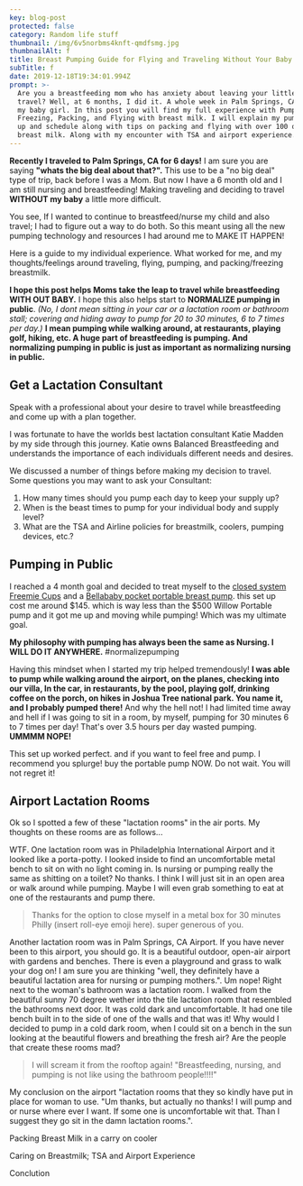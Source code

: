 ```yaml
---
key: blog-post
protected: false
category: Random life stuff
thumbnail: /img/6v5norbms4knft-qmdfsmg.jpg
thumbnailAlt: f
title: Breast Pumping Guide for Flying and Traveling Without Your Baby
subTitle: f
date: 2019-12-18T19:34:01.994Z
prompt: >-
  Are you a breastfeeding mom who has anxiety about leaving your little one to
  travel? Well, at 6 months, I did it. A whole week in Palm Springs, CA with out
  my baby girl. In this post you will find my full experience with Pumping,
  Freezing, Packing, and Flying with breast milk. I will explain my pumping set
  up and schedule along with tips on packing and flying with over 100 oz of
  breast milk. Along with my encounter with TSA and airport experience.
---
```

**Recently I traveled to Palm Springs, CA for 6 days!** I am sure you are saying **"whats the big deal about that?".** This use to be a "no big deal" type of trip, back before I was a Mom. But now I have a 6 month old and I am still nursing and breastfeeding! Making traveling and deciding to travel **WITHOUT my baby** a little more difficult. 

You see, If I wanted to continue to breastfeed/nurse my child and also travel; I had to figure out a way to do both. So this meant using all the new pumping technology and resources I had around me to MAKE IT HAPPEN!

Here is a guide to my individual experience. What worked for me, and my thoughts/feelings around traveling, flying, pumping, and packing/freezing breastmilk. 

**I hope this post helps Moms take the leap to travel while breastfeeding WITH OUT BABY.**  I hope this also helps start to **NORMALIZE pumping in public**. _(No, I dont mean sitting in your car or a lactation room or bathroom stall; covering and hiding away to pump for 20 to 30 minutes, 6 to 7 times per day.)_ **I mean pumping while walking around, at restaurants, playing golf, hiking, etc. A huge part of breastfeeding is pumping. And normalizing pumping in public is just as important as normalizing nursing in public.**

## Get a Lactation Consultant

Speak with a professional about your desire to travel while breastfeeding and come up with a plan together. 

I was fortunate to have the worlds best lactation consultant Katie Madden by my side through this journey. Katie owns Balanced Breastfeeding and understands the importance of each individuals different needs and desires. 

We discussed a number of things before making my decision to travel. Some questions you may want to ask your Consultant:

1. How many times should you pump each day to keep your supply up? 
2. When is the beast times to pump for your individual body and supply level? 
3. What are the TSA and Airline policies for breastmilk, coolers, pumping devices, etc.?

## Pumping in Public

I reached a 4 month goal and decided to treat myself to the [closed system Freemie Cups](https://freemie.com/collections/freemie-cups-for-your-pump/products/freemie-closed-system-collection-cup-set) and a [Bellababy pocket portable breast pump](https://www.amazon.com/Bellababy-Electric-Hanging-Adpaters-Changers/dp/B07TD4P8DS/ref=sr_1_1_sspa?crid=3MSLBYBYJDV9M&keywords=bellababy+pump&qid=1577721990&sprefix=bellababy%2Caps%2C131&sr=8-1-spons&psc=1&spLa=ZW5jcnlwdGVkUXVhbGlmaWVyPUExMlZINUQ5MDVLNFIwJmVuY3J5cHRlZElkPUEwMTE2OTQzRDdLVjJNRzFIOE5CJmVuY3J5cHRlZEFkSWQ9QTAxNTI4NDZQUU4wVzVGQjc3NjImd2lkZ2V0TmFtZT1zcF9hdGYmYWN0aW9uPWNsaWNrUmVkaXJlY3QmZG9Ob3RMb2dDbGljaz10cnVl). this set up cost me around $145. which is way less than the $500 Willow Portable pump and it got me up and moving while pumping! Which was my ultimate goal.

**My philosophy with pumping has always been the same as Nursing. I WILL DO IT ANYWHERE.** #normalizepumping

Having this mindset when I started my trip helped tremendously! **I was able to pump while walking around the airport, on the planes, checking into our villa, In the car, in restaurants, by the pool, playing golf, drinking coffee on the porch, on hikes in Joshua Tree national park. You name it, and I probably pumped there!** And why the hell not! I had limited time away and hell if I was going to sit in a room, by myself, pumping for 30 minutes 6 to 7 times per day! That's over 3.5 hours per day wasted pumping. **UMMMM NOPE!**

This set up worked perfect. and if you want to feel free and pump. I recommend you splurge! buy the portable pump NOW. Do not wait. You will not regret it!



## Airport Lactation Rooms

Ok so I spotted a few of these "lactation rooms" in the air ports. My thoughts on these rooms are as follows...

WTF. One lactation room was in Philadelphia International Airport and it looked like a porta-potty. I looked inside to find an uncomfortable metal bench to sit on with no light coming in. Is nursing or pumping really the same as shitting on a toilet? No thanks. I think I will just sit in an open area or walk around while pumping. Maybe I will even grab something to eat at one of the restaurants and pump there. 

> Thanks for the option to close myself in a metal box for 30 minutes Philly (insert roll-eye emoji here). super generous of you.

Another lactation room was in Palm Springs, CA Airport. If you have never been to this airport, you should go. It is a beautiful outdoor, open-air airport with gardens and benches. There is even a playground and grass to walk your dog on! I am sure you are thinking "well, they definitely have a beautiful lactation area for nursing or pumping mothers.". Um nope! Right next to the woman's bathroom was a lactation room. I walked from the beautiful sunny 70 degree wether into the tile lactation room that resembled the bathrooms next door. It was cold dark and uncomfortable. It had one tile bench built in to the side of one of the walls and that was it! Why would I decided to pump in a cold dark room, when I could sit on a bench in the sun looking at the beautiful flowers and breathing the fresh air? Are the people that create these rooms mad? 

> I will scream it from the rooftop again! "Breastfeeding, nursing, and pumping is not like using the bathroom people!!!!"

My conclusion on the airport "lactation rooms that they so kindly have put in place for woman to use. "Um thanks, but actually no thanks! I will pump and or nurse where ever I want. If some one is uncomfortable wit that. Than I suggest they go sit in the damn lactation rooms.".

Packing Breast Milk in a carry on cooler

Caring on Breastmilk; TSA and Airport Experience

Conclution
